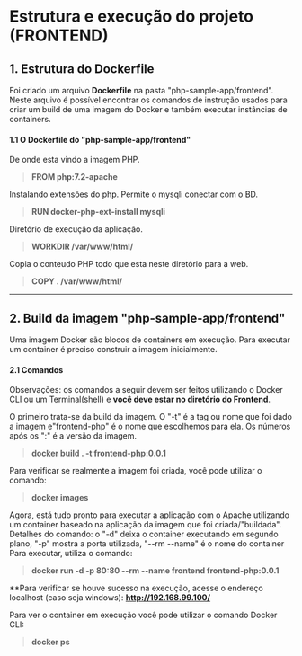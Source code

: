 # Estrutura e execução do projeto (FRONTEND)

## 1. Estrutura do Dockerfile

Foi criado um arquivo **Dockerfile** na pasta "php-sample-app/frontend". Neste arquivo é possível encontrar os comandos de instrução usados para criar um build de uma imagem do Docker e também executar instâncias de containers.

#### 1.1 O Dockerfile do "php-sample-app/frontend"

De onde esta vindo a imagem PHP.

> **FROM php:7.2-apache**

Instalando extensões do php. Permite o mysqli conectar com o BD.

> **RUN docker-php-ext-install mysqli**

Diretório de execução da aplicação.

> **WORKDIR /var/www/html/**

Copia o conteudo PHP todo que esta neste diretório para a web.

> **COPY . /var/www/html/**

---

## 2. Build da imagem "php-sample-app/frontend"

Uma imagem Docker são blocos de containers em execução.
Para executar um container é preciso construir a imagem inicialmente.

#### 2.1 Comandos

Observações: os comandos a seguir devem ser feitos utilizando o Docker CLI ou um Terminal(shell) e **você deve estar no diretório do Frontend**.

O primeiro trata-se da build da imagem. O "-t" é a tag ou nome que foi dado a imagem e"frontend-php" é o nome que escolhemos para ela. Os números após os ":" é a versão da imagem.

> **docker build . -t frontend-php:0.0.1**

Para verificar se realmente a imagem foi criada, você pode utilizar o comando:

> **docker images**

Agora, está tudo pronto para executar a aplicação com o Apache utilizando um container baseado na aplicação da imagem que foi criada/"buildada". Detalhes do comando: o "-d" deixa o container executando em segundo plano, "-p" mostra a porta utilizada, "--rm --name" é o nome do container
Para executar, utiliza o comando:

> **docker run -d -p 80:80 --rm --name frontend frontend-php:0.0.1**

**Para verificar se houve sucesso na execução, acesse o endereço localhost (caso seja windows): **http://192.168.99.100/**

Para ver o container em execução você pode utilizar o comando Docker CLI:

> **docker ps**
